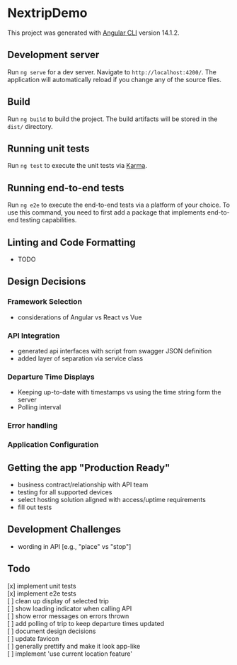 # NextripDemo

This project was generated with [Angular CLI](https://github.com/angular/angular-cli) version 14.1.2.

## Development server

Run `ng serve` for a dev server. Navigate to `http://localhost:4200/`. The application will automatically reload if you change any of the source files.

## Build

Run `ng build` to build the project. The build artifacts will be stored in the `dist/` directory.

## Running unit tests

Run `ng test` to execute the unit tests via [Karma](https://karma-runner.github.io).

## Running end-to-end tests

Run `ng e2e` to execute the end-to-end tests via a platform of your choice. To use this command, you need to first add a package that implements end-to-end testing capabilities.

## Linting and Code Formatting

- TODO

## Design Decisions

### Framework Selection

- considerations of Angular vs React vs Vue

### API Integration

- generated api interfaces with script from swagger JSON definition
- added layer of separation via service class

### Departure Time Displays

- Keeping up-to-date with timestamps vs using the time string form the server
- Polling interval

### Error handling

### Application Configuration

## Getting the app "Production Ready"

- business contract/relationship with API team
- testing for all supported devices
- select hosting solution aligned with access/uptime requirements
- fill out tests

## Development Challenges

- wording in API [e.g., "place" vs "stop"]

## Todo

[x] implement unit tests  
[x] implement e2e tests  
[ ] clean up display of selected trip  
[ ] show loading indicator when calling API  
[ ] show error messages on errors thrown  
[ ] add polling of trip to keep departure times updated  
[ ] document design decisions  
[ ] update favicon  
[ ] generally prettify and make it look app-like  
[ ] implement 'use current location feature'
